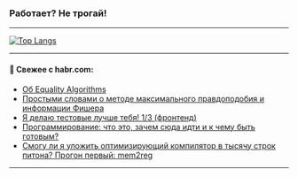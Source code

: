 ### Работает? Не трогай!

---
<!--
#### 🛠️ Technical stack:

![Java](https://img.shields.io/badge/Java-informational?logo=Oracle&style=flat&logoColor=white&color=FF4500)
![Kotlin](https://img.shields.io/badge/Kotlin-informational?logo=Kotlin&style=flat&logoColor=white&color=774D97)
![TS](https://img.shields.io/badge/TypeScript-informational?logo=typeScript&style=flat&logoColor=black&color=017acc)
![Python](https://img.shields.io/badge/Python-informational?logo=Python&style=flat&logoColor=black&color=ffdd54) <br>
![Spring](https://img.shields.io/badge/Spring-informational?logo=Spring&style=flat&logoColor=white&color=6DB33F) 
![SpringBoot](https://img.shields.io/badge/SpringBoot-informational?logo=SpringBoot&style=flat&logoColor=white&color=6DB33F)
![Nest](https://img.shields.io/badge/NestJS-informational?logo=NestJS&style=flat&logoColor=white&color=E0234E) 
![NodeJS](https://img.shields.io/badge/NodeJS-informational?logo=node.js&style=flat&logoColor=white&color=70A760)<br>
![PostgreSQL](https://img.shields.io/badge/PostgreSQL-informational?logo=PostgreSQL&style=flat&logoColor=white&color=DAA520)
![MongoDB](https://img.shields.io/badge/MongoDB-informational?logo=MongoDB&style=flat&logoColor=white&color=870000)
![Apache](https://img.shields.io/badge/Apache-informational?logo=apache&style=flat&logoColor=white&color=f74e28)

___ 
-->

<!--- #### 🛠️ : --->

[![Top Langs](https://github-readme-stats-82jvfl3w3-advtsettinggmailcoms-projects.vercel.app/api/top-langs/?username=zloylis&langs_count=10&hide_title=true&title_color=e6edf3&size_weight=0.5&count_weight=0.5&layout=compact&hide_progress=true&hide_border=true&theme=dracula)](https://github.com/zloylis)

<!---


####  :octocat:&nbsp;&nbsp; Статистика:

![GitHub stats](https://github-readme-stats-u2qms2cxw-advtsettinggmailcoms-projects.vercel.app/api?username=zloylis&show_icons=true&hide_border=true&theme=dracula&title_color=e6edf3&include_all_commits=true&count_private=true&hide_rank=false&hide_title=true&rank_icon=github)
-->
---

#### 💬 Свежее с habr.com:

<!-- BLOG-POST-LIST:START -->
- [Об Equality Algorithms](https://habr.com/ru/articles/882936/?utm_source=habrahabr&utm_medium=rss&utm_campaign=882936)
- [Простыми словами о методе максимального правдоподобия и информации Фишера](https://habr.com/ru/articles/830326/?utm_source=habrahabr&utm_medium=rss&utm_campaign=830326)
- [Я делаю тестовые лучше тебя! 1/3 &lpar;фронтенд&rpar;](https://habr.com/ru/articles/883006/?utm_source=habrahabr&utm_medium=rss&utm_campaign=883006)
- [Программирование: что это, зачем сюда идти и к чему быть готовым?](https://habr.com/ru/articles/883034/?utm_source=habrahabr&utm_medium=rss&utm_campaign=883034)
- [Смогу ли я уложить оптимизирующий компилятор в тысячу строк питона? Прогон первый: mem2reg](https://habr.com/ru/articles/881192/?utm_source=habrahabr&utm_medium=rss&utm_campaign=881192)
<!-- BLOG-POST-LIST:END -->

---
